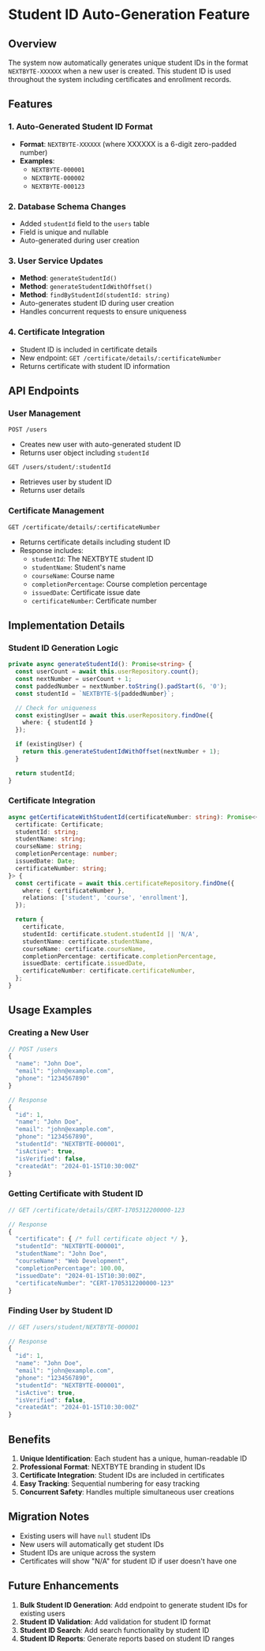 # Student ID Auto-Generation Feature

## Overview

The system now automatically generates unique student IDs in the format `NEXTBYTE-XXXXXX` when a new user is created. This student ID is used throughout the system including certificates and enrollment records.

## Features

### 1. Auto-Generated Student ID Format

- **Format**: `NEXTBYTE-XXXXXX` (where XXXXXX is a 6-digit zero-padded number)
- **Examples**:
  - `NEXTBYTE-000001`
  - `NEXTBYTE-000002`
  - `NEXTBYTE-000123`

### 2. Database Schema Changes

- Added `studentId` field to the `users` table
- Field is unique and nullable
- Auto-generated during user creation

### 3. User Service Updates

- **Method**: `generateStudentId()`
- **Method**: `generateStudentIdWithOffset()`
- **Method**: `findByStudentId(studentId: string)`
- Auto-generates student ID during user creation
- Handles concurrent requests to ensure uniqueness

### 4. Certificate Integration

- Student ID is included in certificate details
- New endpoint: `GET /certificate/details/:certificateNumber`
- Returns certificate with student ID information

## API Endpoints

### User Management

```http
POST /users
```

- Creates new user with auto-generated student ID
- Returns user object including `studentId`

```http
GET /users/student/:studentId
```

- Retrieves user by student ID
- Returns user details

### Certificate Management

```http
GET /certificate/details/:certificateNumber
```

- Returns certificate details including student ID
- Response includes:
  - `studentId`: The NEXTBYTE student ID
  - `studentName`: Student's name
  - `courseName`: Course name
  - `completionPercentage`: Course completion percentage
  - `issuedDate`: Certificate issue date
  - `certificateNumber`: Certificate number

## Implementation Details

### Student ID Generation Logic

```typescript
private async generateStudentId(): Promise<string> {
  const userCount = await this.userRepository.count();
  const nextNumber = userCount + 1;
  const paddedNumber = nextNumber.toString().padStart(6, '0');
  const studentId = `NEXTBYTE-${paddedNumber}`;

  // Check for uniqueness
  const existingUser = await this.userRepository.findOne({
    where: { studentId }
  });

  if (existingUser) {
    return this.generateStudentIdWithOffset(nextNumber + 1);
  }

  return studentId;
}
```

### Certificate Integration

```typescript
async getCertificateWithStudentId(certificateNumber: string): Promise<{
  certificate: Certificate;
  studentId: string;
  studentName: string;
  courseName: string;
  completionPercentage: number;
  issuedDate: Date;
  certificateNumber: string;
}> {
  const certificate = await this.certificateRepository.findOne({
    where: { certificateNumber },
    relations: ['student', 'course', 'enrollment'],
  });

  return {
    certificate,
    studentId: certificate.student.studentId || 'N/A',
    studentName: certificate.studentName,
    courseName: certificate.courseName,
    completionPercentage: certificate.completionPercentage,
    issuedDate: certificate.issuedDate,
    certificateNumber: certificate.certificateNumber,
  };
}
```

## Usage Examples

### Creating a New User

```javascript
// POST /users
{
  "name": "John Doe",
  "email": "john@example.com",
  "phone": "1234567890"
}

// Response
{
  "id": 1,
  "name": "John Doe",
  "email": "john@example.com",
  "phone": "1234567890",
  "studentId": "NEXTBYTE-000001",
  "isActive": true,
  "isVerified": false,
  "createdAt": "2024-01-15T10:30:00Z"
}
```

### Getting Certificate with Student ID

```javascript
// GET /certificate/details/CERT-1705312200000-123

// Response
{
  "certificate": { /* full certificate object */ },
  "studentId": "NEXTBYTE-000001",
  "studentName": "John Doe",
  "courseName": "Web Development",
  "completionPercentage": 100.00,
  "issuedDate": "2024-01-15T10:30:00Z",
  "certificateNumber": "CERT-1705312200000-123"
}
```

### Finding User by Student ID

```javascript
// GET /users/student/NEXTBYTE-000001

// Response
{
  "id": 1,
  "name": "John Doe",
  "email": "john@example.com",
  "phone": "1234567890",
  "studentId": "NEXTBYTE-000001",
  "isActive": true,
  "isVerified": false,
  "createdAt": "2024-01-15T10:30:00Z"
}
```

## Benefits

1. **Unique Identification**: Each student has a unique, human-readable ID
2. **Professional Format**: NEXTBYTE branding in student IDs
3. **Certificate Integration**: Student IDs are included in certificates
4. **Easy Tracking**: Sequential numbering for easy tracking
5. **Concurrent Safety**: Handles multiple simultaneous user creations

## Migration Notes

- Existing users will have `null` student IDs
- New users will automatically get student IDs
- Student IDs are unique across the system
- Certificates will show "N/A" for student ID if user doesn't have one

## Future Enhancements

1. **Bulk Student ID Generation**: Add endpoint to generate student IDs for existing users
2. **Student ID Validation**: Add validation for student ID format
3. **Student ID Search**: Add search functionality by student ID
4. **Student ID Reports**: Generate reports based on student ID ranges
